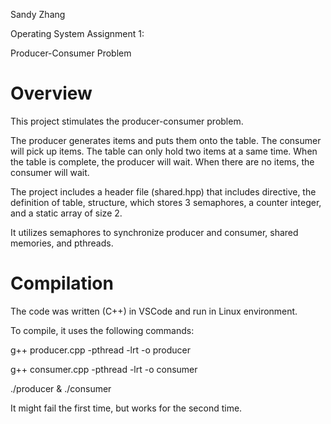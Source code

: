 Sandy Zhang

Operating System Assignment 1:

Producer-Consumer Problem

# Overview
This project stimulates the producer-consumer problem.

The producer generates items and puts them onto the table. The consumer will pick up items. 
The table can only hold two items at a same time. When the table is complete, the producer will wait.
When there are no items, the consumer will wait.

The project includes a header file (shared.hpp) that includes directive, the definition of table, structure, which stores 3 semaphores, a counter integer, and a static array of size 2.

It utilizes semaphores to synchronize producer and consumer, shared memories, and pthreads.

# Compilation
The code was written (C++) in VSCode and run in Linux environment. 

To compile, it uses the following commands:

g++ producer.cpp -pthread -lrt -o producer 

g++ consumer.cpp -pthread -lrt -o consumer

./producer & ./consumer

It might fail the first time, but works for the second time.
